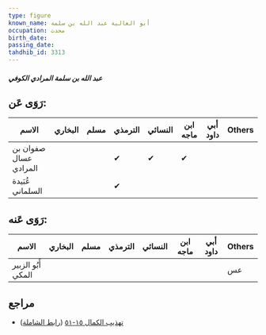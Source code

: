 ```yaml
---
type: figure
known_name: أبو العالية عبد الله بن سلمة
occupation: محدث
birth_date:
passing_date:
tahdhib_id: 3313
---
```

##### عبد الله بن سلمة المرادي الكوفي

## رَوَى عَن:
| الاسم                 | البخاري | مسلم | الترمذي | النسائي | ابن ماجه | أبي داود | Others |
| --------------------- | ------- | ---- | ------- | ------- | -------- | -------- | ------ |
| صفوان بن عسال المرادي |         |      | ✔       | ✔       | ✔        |          |        |
| عُبَيدة السلماني      |         |      | ✔       |         |          |          |        |
## رَوَى عَنه:
| الاسم              | البخاري | مسلم | الترمذي | النسائي | ابن ماجه | أبي داود | Others |
| ------------------ | ------- | ---- | ------- | ------- | -------- | -------- | ------ |
| أَبُو الزبير المكي |         |      |         |         |          |          | عس     |
## مراجع
- [تهذيب الكمال ١٥-٥١](obsidian://open?vault=Tahdhib-al-Kamal&file=Figures/٣٣١٣-عبد%20الله%20بن%20سلمة%20المرادي%20الكوفي) ([رابط الشاملة](https://shamela.ws/book/3722/7535))
